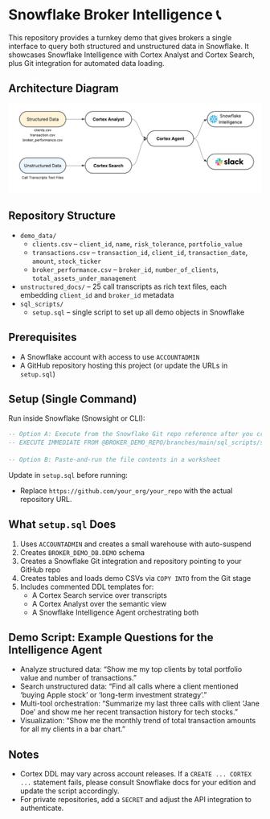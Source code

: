 # Snowflake Broker Intelligence 📞

This repository provides a turnkey demo that gives brokers a single interface to query both structured and unstructured data in Snowflake. It showcases Snowflake Intelligence with Cortex Analyst and Cortex Search, plus Git integration for automated data loading.

## Architecture Diagram
![Broker Intelligence Demo Architecture](img/LENDI%20Demo%20Diagram.png)


## Repository Structure

- `demo_data/`
  - `clients.csv` – `client_id`, `name`, `risk_tolerance`, `portfolio_value`
  - `transactions.csv` – `transaction_id`, `client_id`, `transaction_date`, `amount`, `stock_ticker`
  - `broker_performance.csv` – `broker_id`, `number_of_clients`, `total_assets_under_management`
- `unstructured_docs/` – 25 call transcripts as rich text files, each embedding `client_id` and `broker_id` metadata
- `sql_scripts/`
  - `setup.sql` – single script to set up all demo objects in Snowflake

## Prerequisites

- A Snowflake account with access to use `ACCOUNTADMIN`
- A GitHub repository hosting this project (or update the URLs in `setup.sql`)

## Setup (Single Command)

Run inside Snowflake (Snowsight or CLI):

```sql
-- Option A: Execute from the Snowflake Git repo reference after you create it
-- EXECUTE IMMEDIATE FROM @BROKER_DEMO_REPO/branches/main/sql_scripts/setup.sql;

-- Option B: Paste-and-run the file contents in a worksheet
```

Update in `setup.sql` before running:
- Replace `https://github.com/your_org/your_repo` with the actual repository URL.

## What `setup.sql` Does

1. Uses `ACCOUNTADMIN` and creates a small warehouse with auto-suspend
2. Creates `BROKER_DEMO_DB.DEMO` schema
3. Creates a Snowflake Git integration and repository pointing to your GitHub repo
4. Creates tables and loads demo CSVs via `COPY INTO` from the Git stage
5. Includes commented DDL templates for:
   - A Cortex Search service over transcripts
   - A Cortex Analyst over the semantic view
   - A Snowflake Intelligence Agent orchestrating both

## Demo Script: Example Questions for the Intelligence Agent

- Analyze structured data: “Show me my top clients by total portfolio value and number of transactions.”
- Search unstructured data: “Find all calls where a client mentioned ‘buying Apple stock’ or ‘long-term investment strategy’.”
- Multi-tool orchestration: “Summarize my last three calls with client ‘Jane Doe’ and show me her recent transaction history for tech stocks.”
- Visualization: “Show me the monthly trend of total transaction amounts for all my clients in a bar chart.”

## Notes

- Cortex DDL may vary across account releases. If a `CREATE ... CORTEX ...` statement fails, please consult Snowflake docs for your edition and update the script accordingly.
- For private repositories, add a `SECRET` and adjust the API integration to authenticate.
